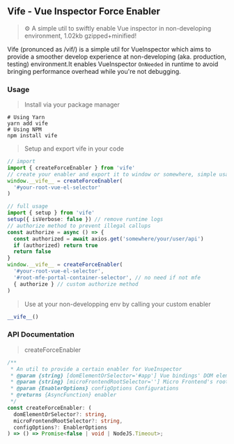 ## Vife - Vue Inspector Force Enabler
> ⚙ A simple util to swiftly enable Vue inspector in non-developing environment, 1.02kb gzipped+minified!

Vife (pronunced as /vif/) is a simple util for VueInspector which aims to provide a smoother develop experience at non-developing (aka. production, testing) environment.It enables VueInspector `OnNeeded` in runtime to avoid bringing performance overhead while you're not debugging.


### Usage

> Install via your package manager

```shell
# Using Yarn
yarn add vife
# Using NPM
npm install vife
```

> Setup and export vife in your code

```typescript
// import
import { createForceEnabler } from 'vife'
// create your enabler and export it to window or somewhere, simple usage
window.__vife__ = createForceEnabler(
  '#your-root-vue-el-selector'
)

// full usage
import { setup } from 'vife'
setup({ isVerbose: false }) // remove runtime logs
// authorize method to prevent illegal callups
const authorize = async () => {
  const authorized = await axios.get('somewhere/your/user/api')
  if (authorized) return true
  return false
}
window.__vife__ = createForceEnabler(
  '#your-root-vue-el-selector',
  '#root-mfe-portal-container-selector', // no need if not mfe
  { authorize } // custom authorize method
)
```


> Use at your non-developping env by calling your custom enabler
```typescript
__vife__()
```


### API Documentation

> createForceEnabler

```typescript
/**
 * An util to provide a certain enabler for VueInspector
 * @param {string} [domElementOrSelector='#app'] Vue bindings' DOM element or selector
 * @param {string} [microFrontendRootSelector=''] Micro Frontend's root Element or Selector
 * @param {EnablerOptions} configOptions Configurations
 * @returns {AsyncFunction} enabler
 */
const createForceEnabler: (
  domElementOrSelector?: string,
  microFrontendRootSelector?: string,
  configOptions?: EnablerOptions
) => () => Promise<false | void | NodeJS.Timeout>;
```

